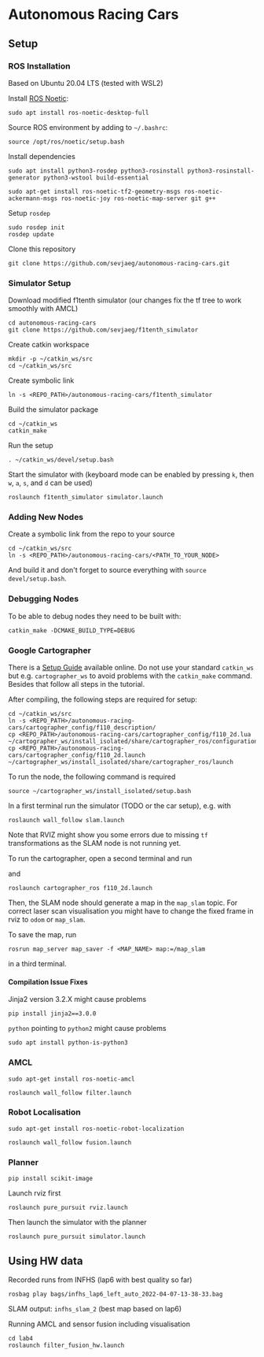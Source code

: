 # Autonomous Racing Cars

## Setup

### ROS Installation

Based on Ubuntu 20.04 LTS (tested with WSL2)

Install [ROS Noetic](http://wiki.ros.org/noetic/Installation/Ubuntu):

```
sudo apt install ros-noetic-desktop-full
```

Source ROS environment by adding to `~/.bashrc`:

```
source /opt/ros/noetic/setup.bash
```

Install dependencies

```
sudo apt install python3-rosdep python3-rosinstall python3-rosinstall-generator python3-wstool build-essential
```

```
sudo apt-get install ros-noetic-tf2-geometry-msgs ros-noetic-ackermann-msgs ros-noetic-joy ros-noetic-map-server git g++
```

Setup `rosdep`

```
sudo rosdep init
rosdep update
```

Clone this repository

```
git clone https://github.com/sevjaeg/autonomous-racing-cars.git
```

### Simulator Setup

Download modified f1tenth simulator (our changes fix the tf tree to work smoothly with AMCL)

```
cd autonomous-racing-cars
git clone https://github.com/sevjaeg/f1tenth_simulator
```

Create catkin workspace

```
mkdir -p ~/catkin_ws/src
cd ~/catkin_ws/src
```

Create symbolic link

```
ln -s <REPO_PATH>/autonomous-racing-cars/f1tenth_simulator
```

Build the simulator package

```
cd ~/catkin_ws
catkin_make
```

Run the setup

```
. ~/catkin_ws/devel/setup.bash
```

Start the simulator with (keyboard mode can be enabled by pressing `k`, then `w`, `a`, `s`, and `d` can be used)

```
roslaunch f1tenth_simulator simulator.launch
```

### Adding New Nodes

Create a symbolic link from the repo to your source
```
cd ~/catkin_ws/src
ln -s <REPO_PATH>/autonomous-racing-cars/<PATH_TO_YOUR_NODE>
```
And build it and don't forget to source everything with `source devel/setup.bash`.


### Debugging Nodes

To be able to debug nodes they need to be built with:
```
catkin_make -DCMAKE_BUILD_TYPE=DEBUG
```

### Google Cartographer

There is a [Setup Guide](https://google-cartographer-ros.readthedocs.io/en/latest/compilation.html#building-installation) available online. Do not use your standard `catkin_ws` but e.g. `cartographer_ws` to avoid problems with the `catkin_make` command. Besides that follow all steps in the tutorial.

After compiling, the following steps are required for setup:

```
cd ~/catkin_ws/src
ln -s <REPO_PATH>/autonomous-racing-cars/cartographer_config/f110_description/
cp <REPO_PATH>/autonomous-racing-cars/cartographer_config/f110_2d.lua ~/cartographer_ws/install_isolated/share/cartographer_ros/configuration_files
cp <REPO_PATH>/autonomous-racing-cars/cartographer_config/f110_2d.launch ~/cartographer_ws/install_isolated/share/cartographer_ros/launch
```

To run the node, the following command is required

```
source ~/cartographer_ws/install_isolated/setup.bash
```

In a first terminal run the simulator (TODO or the car setup), e.g. with

```
roslaunch wall_follow slam.launch
```

Note that RVIZ might show you some errors due to missing `tf` transformations as the SLAM node is not running yet.

To run the cartographer, open a second terminal and run


and

```
roslaunch cartographer_ros f110_2d.launch
```

Then, the SLAM node should generate a map in the `map_slam` topic. For correct laser scan visualisation you might have to change the fixed frame in rviz to `odom` or `map_slam`.

To save the map, run

```
rosrun map_server map_saver -f <MAP_NAME> map:=/map_slam
```

in a third terminal.

#### Compilation Issue Fixes

Jinja2 version 3.2.X might cause problems

```
pip install jinja2==3.0.0
```

`python` pointing to `python2` might cause problems

```
sudo apt install python-is-python3
```

### AMCL

```
sudo apt-get install ros-noetic-amcl
```

```
roslaunch wall_follow filter.launch
```

### Robot Localisation

```
sudo apt-get install ros-noetic-robot-localization
```

```
roslaunch wall_follow fusion.launch
```

### Planner

```
pip install scikit-image
```

Launch rviz first

```
roslaunch pure_pursuit rviz.launch
```

Then launch the simulator with the planner

```
roslaunch pure_pursuit simulator.launch
```

## Using HW data

Recorded runs from INFHS (lap6 with best quality so far)

```
rosbag play bags/infhs_lap6_left_auto_2022-04-07-13-38-33.bag
```

SLAM output: `infhs_slam_2` (best map based on lap6)

Running AMCL and sensor fusion including visualisation

```
cd lab4
roslaunch filter_fusion_hw.launch
```
